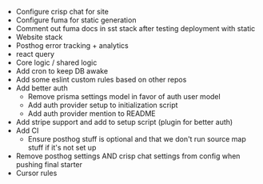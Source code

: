 - Configure crisp chat for site
- Configure fuma for static generation
- Comment out fuma docs in sst stack after testing deployment with static
- Website stack
- Posthog error tracking + analytics
- react query
- Core logic / shared logic
- Add cron to keep DB awake
- Add some eslint custom rules based on other repos
- Add better auth
  - Remove prisma settings model in favor of auth user model
  - Add auth provider setup to initialization script
  - Add auth provider mention to README
- Add stripe support and add to setup script (plugin for better auth)
- Add CI
  - Ensure posthog stuff is optional and that we don't run source map stuff if it's not set up
- Remove posthog settings AND crisp chat settings from config when pushing final starter
- Cursor rules

